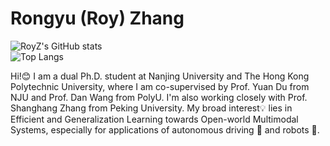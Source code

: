 # Rongyu (Roy) Zhang

![RoyZ's GitHub stats](https://github-readme-stats.vercel.app/api?username=RoyZry98&show_icons=true&theme=ambient_gradient)  
![Top Langs](https://github-readme-stats.vercel.app/api/top-langs/?username=RoyZry98&layout=compact)

Hi!😊 I am a dual Ph.D. student at Nanjing University and The Hong Kong Polytechnic University, where I am co-supervised by Prof. Yuan Du from NJU and Prof. Dan Wang from PolyU. I'm also working closely with Prof. Shanghang Zhang from Peking University. My broad interest💡 lies in Efficient and Generalization Learning towards Open-world Multimodal Systems, especially for applications of autonomous driving 🚗 and robots 🤖.
